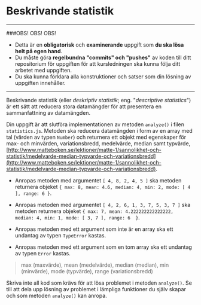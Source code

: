 # Beskrivande statistik

***
###OBS! OBS! OBS!
- Detta är en **obligatorisk** och **examinerande** uppgift som **du ska lösa helt på egen hand**.
- Du måste göra **regelbundna "commits" och "pushes"** av koden till ditt repositorium för uppgiften för att kursledningen ska kunna följa ditt arbetet med uppgiften.
- Du ska kunna förklara alla konstruktioner och satser som din lösning av uppgiften innehåller.  
***

Beskrivande statistik (eller *deskriptiv statistik*; eng. "*descriptive statistics*") är ett sätt att reducera stora datamängder för att presentera en sammanfattning av datamängden.

Din uppgift är att slutföra implementationen av metoden `analyze()` i filen `statistics.js`. Metoden ska reducera datamängden i form av en array med tal (värden av typen `Number`) och returnera ett objekt med egenskaper för max- och minvärden, variationsbredd, medelvärde, median samt typvärde, [http://www.matteboken.se/lektioner/matte-1/sannolikhet-och-statistik/medelvarde-median-typvarde-och-variationsbredd](http://www.matteboken.se/lektioner/matte-1/sannolikhet-och-statistik/medelvarde-median-typvarde-och-variationsbredd).

- Anropas metoden med argumentet `[ 4, 8, 2, 4, 5 ]` ska metoden returnera objeket  `{ max: 8, mean: 4.6, median: 4, min: 2, mode: [ 4 ], range: 6 }`.

- Anropas metoden med argumentet `[ 4, 2, 6, 1, 3, 7, 5, 3, 7 ]` ska metoden returnera objeket  `{ max: 7, mean: 4.222222222222222, median: 4, min: 1, mode: [ 3, 7 ], range: 6  }`.

- Anropas metoden med ett argument som inte är en array ska ett undantag av typen `TypeError` kastas. 

- Anropas metoden med ett argument som en tom array ska ett undantag av typen `Error` kastas. 

> max (maxvärde), mean (medelvärde), median (median), min (minvärde), mode (typvärde), range (variationsbredd)

Skriva inte all kod som krävs för att lösa problemet i metoden `analyze()`. Se till att dela upp lösning av problemet i lämpliga funktioner du själv skapar och som metoden `analyze()` kan anropa.